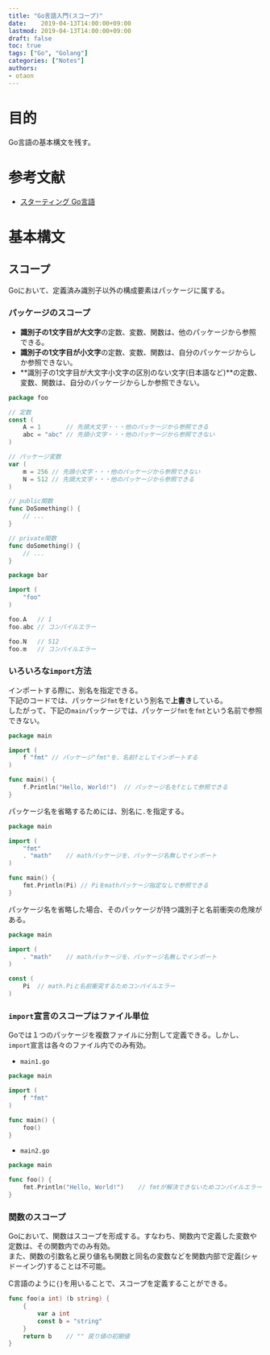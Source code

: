 ```yaml
---
title: "Go言語入門(スコープ)"
date:    2019-04-13T14:00:00+09:00
lastmod: 2019-04-13T14:00:00+09:00
draft: false
toc: true
tags: ["Go", "Golang"]
categories: ["Notes"]
authors:
- otaon
---
```


# 目的
Go言語の基本構文を残す。

# 参考文献
- [スターティング Go言語](https://www.shoeisha.co.jp/book/detail/9784798142418)

# 基本構文
## スコープ
Goにおいて、定義済み識別子以外の構成要素はパッケージに属する。

### パッケージのスコープ
- **識別子の1文字目が大文字**の定数、変数、関数は、他のパッケージから参照できる。
- **識別子の1文字目が小文字**の定数、変数、関数は、自分のパッケージからしか参照できない。
- **識別子の1文字目が大文字小文字の区別のない文字(日本語など)**の定数、変数、関数は、自分のパッケージからしか参照できない。

```go
package foo

// 定数
const (
	A = 1		// 先頭大文字・・・他のパッケージから参照できる
	abc = "abc"	// 先頭小文字・・・他のパッケージから参照できない
)

// パッケージ変数
var (
	m = 256	// 先頭小文字・・・他のパッケージから参照できない
	N = 512	// 先頭大文字・・・他のパッケージから参照できる
)

// public関数
func DoSomething() {
	// ...
}

// private関数
func doSomething() {
	// ...
}
```

```go
package bar

import (
	"foo"
)

foo.A	// 1
foo.abc	// コンパイルエラー

foo.N	// 512
foo.m	// コンパイルエラー
```

### いろいろな`import`方法
インポートする際に、別名を指定できる。  
下記のコードでは、パッケージ`fmt`を`f`という別名で**上書き**している。  
したがって、下記の`main`パッケージでは、パッケージ`fmt`を`fmt`という名前で参照できない。

```go
package main

import (
	f "fmt"	// パッケージ"fmt"を、名前fとしてインポートする
)

func main() {
	f.Println("Hello, World!")	// パッケージ名をfとして参照できる
}
```

パッケージ名を省略するためには、別名に`.`を指定する。

```go
package main

import (
	"fmt"
	. "math"	// mathパッケージを、パッケージ名無しでインポート
)

func main() {
	fmt.Println(Pi)	// Piをmathパッケージ指定なしで参照できる
}
```

パッケージ名を省略した場合、そのパッケージが持つ識別子と名前衝突の危険がある。

```go
package main

import (
	. "math"	// mathパッケージを、パッケージ名無しでインポート
)

const (
	Pi	// math.Piと名前衝突するためコンパイルエラー
)
```

### `import`宣言のスコープはファイル単位
Goでは１つのパッケージを複数ファイルに分割して定義できる。しかし、`import`宣言は各々のファイル内でのみ有効。

- `main1.go`

```go
package main

import (
	f "fmt"
)

func main() {
	foo()
}
```

- `main2.go`

```go
package main

func foo() {
	fmt.Println("Hello, World!")	// fmtが解決できないためコンパイルエラー
}
```

### 関数のスコープ
Goにおいて、関数はスコープを形成する。すなわち、関数内で定義した変数や定数は、その関数内でのみ有効。  
また、関数の引数名と戻り値名も関数と同名の変数などを関数内部で定義(シャドーイング)することは不可能。

C言語のように`{}`を用いることで、スコープを定義することができる。

```go
func foo(a int) (b string) {
	{
		var a int
		const b = "string"
	}
	return b	// "" 戻り値の初期値
}
```

